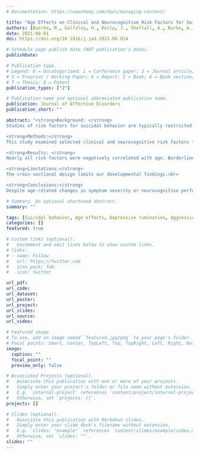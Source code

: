 ```yaml
---
# Documentation: https://wowchemy.com/docs/managing-content/

title: "Age Effects on Clinical and Neurocognitive Risk Factors for Suicide Attempt in Depression— Findings from the AFSP Lifespan study"
authors: [Buerke, M., Galfalvy, H., Keilp, J., Sheftall, A., Burke, A., Bridge, J., Mann, J., Szanto, K.]
date: 2021-08-01
doi: https://doi.org/10.1016/j.jad.2021.08.014

# Schedule page publish date (NOT publication's date).
publishDate:

# Publication type.
# Legend: 0 = Uncategorized; 1 = Conference paper; 2 = Journal article;
# 3 = Preprint / Working Paper; 4 = Report; 5 = Book; 6 = Book section;
# 7 = Thesis; 8 = Patent
publication_types: ["2"]

# Publication name and optional abbreviated publication name.
publication: Journal of Affective Disorders
publication_short: ""

abstract: "<strong>Background: </strong>
Studies of risk factors for suicidal behavior are typically restricted to narrow age ranges, making it difficult to determine if they have the same relevance or potency across the full adult lifespan.<br>

<strong>Methods:</strong>
This study examined selected clinical and neurocognitive risk factors for suicidal behavior – borderline personality traits, aggression, depressive rumination, memory performance, and language fluency– in a multi-site sample (N = 309, ages 16–80) of depressed patients with a recent (last 5 years) suicide attempt or no history of attempt, and demographically similar non-psychiatric controls. We examined cross-sectional age and attempter/non-attempter differences on these risk factors, and whether certain risk factors were more prominent discriminators of past suicide attempt earlier or later in the lifespan. Correlations with age were computed, and logistic regression was used to classify attempter status based on each risk factor and its interaction with age.<br>

<strong>Results: </strong>
Nearly all risk factors were negatively correlated with age. Borderline traits, aggression, memory, and category fluency each predicted attempter status (p < 0.05), but these effects were not different across ages. In contrast, the association between rumination and suicide attempt status differed across the lifespan, becoming a stronger discriminator of past suicidal behavior at older ages.<br>

<strong>Limitations:</strong>
The cross-sectional design limits our developmental findings.<br>

<strong>Conclusions:</strong>
Despite age-related changes in symptom severity or neurocognitive performance, key risk factors for suicidal behavior previously identified in studies with more restricted age-ranges are salient throughout the adult lifespan. In contrast, depressive rumination may be particularly salient in later life."

# Summary. An optional shortened abstract.
summary: ""

tags: [Suicidal behavior, Age effects, Depressive rumination, Aggression, Borderline personality,Neurocognitive deficits]
categories: []
featured: true

# Custom links (optional).
#   Uncomment and edit lines below to show custom links.
# links:
# - name: Follow
#   url: https://twitter.com
#   icon_pack: fab
#   icon: twitter

url_pdf:
url_code:
url_dataset:
url_poster:
url_project:
url_slides:
url_source:
url_video:

# Featured image
# To use, add an image named `featured.jpg/png` to your page's folder. 
# Focal points: Smart, Center, TopLeft, Top, TopRight, Left, Right, BottomLeft, Bottom, BottomRight.
image:
  caption: ""
  focal_point: ""
  preview_only: false

# Associated Projects (optional).
#   Associate this publication with one or more of your projects.
#   Simply enter your project's folder or file name without extension.
#   E.g. `internal-project` references `content/project/internal-project/index.md`.
#   Otherwise, set `projects: []`.
projects: []

# Slides (optional).
#   Associate this publication with Markdown slides.
#   Simply enter your slide deck's filename without extension.
#   E.g. `slides: "example"` references `content/slides/example/index.md`.
#   Otherwise, set `slides: ""`.
slides: ""
---
```

